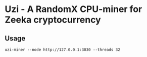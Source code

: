 # Uzi - A RandomX CPU-miner for Zeeka cryptocurrency

## Usage

```
uzi-miner --node http://127.0.0.1:3030 --threads 32
```
